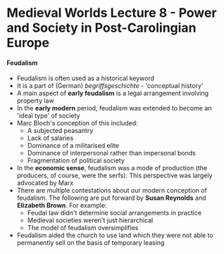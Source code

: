 # Medieval Worlds Lecture 8 - Power and Society in Post-Carolingian Europe


#### Feudalism

- Feudalism is often used as a historical keyword
- It is a part of (German) *begriffsgeschichte* - 'conceptual history'
- A main aspect of **early feudalism** is a legal arrangement involving property law
- In the **early modern** period, feudalism was extended to become an 'ideal type' of society
- Marc Bloch's conception of this included:
	- A subjected peasantry
	- Lack of salaries
	- Dominance of a militarised elite
	- Dominance of interpersonal rather than impersonal bonds
	- Fragmentation of political society
- In the **economic sense**, feudalism was a mode of production (the producers, of course, were the serfs). This perspective was largely advocated by Marx
- There are multiple contestations about our modern conception of feudalism. The following are put forward by **Susan Reynolds** and **Elizabeth Brown**. For example:
	- Feudal law didn't determine social arrangements in practice
	- Medieval societies weren't just hierarchical
	- The model of feudalism oversimplifies
- Feudalism aided the church to use land which they were not able to permanently sell on the basis of temporary leasing